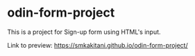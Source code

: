 # odin-form-project

This is a project for Sign-up form using HTML's input.

Link to preview: https://smkakitani.github.io/odin-form-project/
